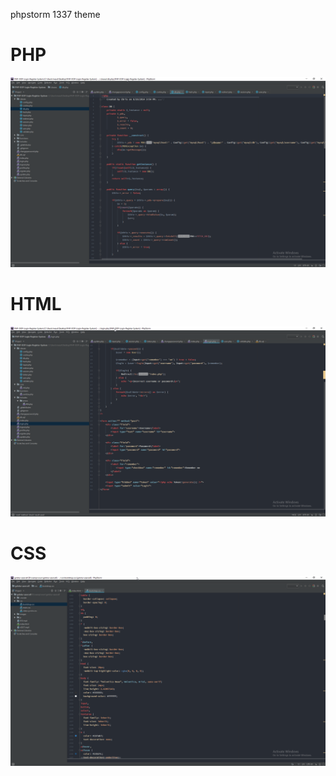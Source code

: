 phpstorm 1337 theme
# PHP
![Alt text](screenshot-2.png?raw=true "PHP")

# HTML
![Alt text](screenshot-3.png?raw=true "HTML")

# CSS
![Alt text](screenshot-1.png?raw=true "CSS")
